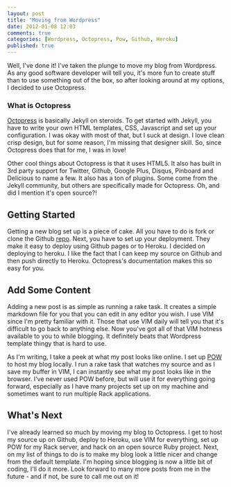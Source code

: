 ```yaml
---
layout: post
title: "Moving from Wordpress"
date: 2012-01-08 12:03
comments: true
categories: [Wordpress, Octopress, Pow, Github, Heroku]
published: true
---
```


Well, I've done it!  I've taken the plunge to move my blog from Wordpress.  As any good software developer
will tell you, it's more fun to create stuff than to use something out of the box, so after looking around at
my options, I decided to use Octopress.
<!-- More -->

### What is Octopress
[Octopress](http://www.octopress.org) is basically Jekyll on steroids.  To get started with Jekyll, you have to write your own HTML
templates, CSS, Javascript and set up your configuration.  I was okay with most of that, but I suck at
design.  I love clean crisp design, but for some reason, I'm missing that designer skill.  So, since Octopress
does that for me, I was in love!

Other cool things about Octopress is that it uses HTML5.  It also has built in 3rd party support for Twitter,
Github, Google Plus, Disqus, Pinboard and Delicious to name a few. It also has a ton of plugins.  Some come
from the Jekyll community, but others are specifically made for Octopress.  Oh, and did I mention it's open
source?!

## Getting Started
Getting a new blog set up is a piece of cake.  All you have to do is fork or clone the Github [repo](https://github.com/imathis/octopress).
Next, you have to set up your deployment.  They make it easy to deploy using Github pages or to Heroku.  I
decided on deploying to heroku.  I like the fact that I can keep my source on Github and then push directly to Heroku.
Octopress's documentation makes this so easy for you.

## Add Some Content
Adding a new post is as simple as running a rake task.  It creates a simple markdown file for you that you can edit
in any editor you wish.  I use VIM since I'm pretty familiar with it.  Those that use VIM daily will tell you that
it's difficult to go back to anything else.  Now you've got all of that VIM hotness available to you to while blogging.
It definitely beats that Wordpress template thingy that is hard to use.

As I'm writing, I take a peek at what my post looks like online.  I set up [POW](http://pow.cx) to host my blog locally.
I run a rake task that watches my source and as I save my buffer in VIM, I can instantly see what my post looks like in
the browser.  I've never used POW before, but will use it for everything going forward, especially as I have many projects
set up on my machine and sometimes want to run multiple Rack applications.

## What's Next
I've already learned so much by moving my blog to Octopress.  I get to host my source up on Github, deploy to Heroku,
use VIM for everything, set up POW for my Rack server, and hack on an open source Ruby project.  Next, on my list of
things to do is to make my blog look a little nicer and change from the default template.  I'm hoping since blogging
is now a little bit of coding, I'll do it more.  Look forward to many more posts from me in the future - and if not,
be sure to call me out on it!

